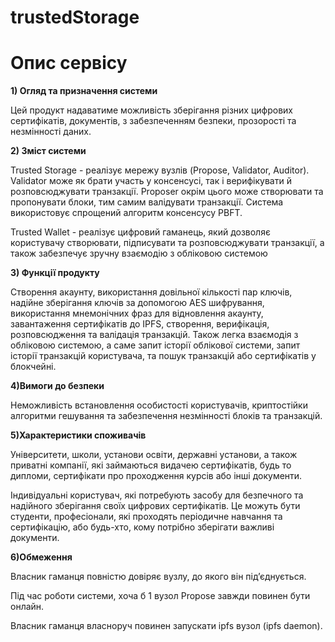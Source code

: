 # trustedStorage
# Опис сервісу



**1) Огляд та призначення системи**

Цей продукт надаватиме можливість зберігання різних цифрових сертифікатів, документів, з забезпеченням безпеки, прозорості та незмінності даних.

**2) Зміст системи**

Trusted Storage - реалізує мережу вузлів (Propose, Validator, Auditor). Validator може як брати участь у консенсусі, так і верифікувати й розповсюджувати транзакції. Proposer окрім цього може створювати та пропонувати блоки, тим самим валідувати транзакції. Система використовує спрощений алгоритм консенсусу PBFT.

Trusted Wallet - реалізує цифровий гаманець, який дозволяє користувачу створювати, підписувати та розповсюджувати транзакції, а також забезпечує зручну взаємодію з обліковою системою

**3) Функції продукту**

Створення акаунту, використання довільної кількості пар ключів, надійне зберігання ключів за допомогою AES шифрування, використання мнемонічних фраз для відновлення акаунту, завантаження сертифікатів до IPFS, створення, верифікація, розповсюдження та валідація транзакцій. Також легка взаємодія з обліковою системою, а саме запит історії облікової системи, запит історії транзакцій користувача, та пошук транзакцій або сертифікатів у блокчейні.

**4)Вимоги до безпеки**

Неможливість встановлення особистості користувачів, криптостійки алгоритми гешування та забезпечення незмінності блоків та транзакцій.

**5)Характеристики споживачів**

Університети, школи, установи освіти, державні установи, а також приватні компанії, які займаються видачею сертифікатів, будь то дипломи, сертифікати про проходження курсів або інші документи.

Індивідуальні користувач, які потребують засобу для безпечного та надійного зберігання своїх цифрових сертифікатів. Це можуть бути студенти, професіонали, які проходять періодичне навчання та сертифікацію, або будь-хто, кому потрібно зберігати важливі документи.

**6)Обмеження**

Власник гаманця повністю довіряє вузлу, до якого він підʼєднується.

Під час роботи системи, хоча б 1 вузол Propose завжди повинен бути онлайн.

Власник гаманця власноруч повинен запускати ipfs вузол (ipfs daemon).

